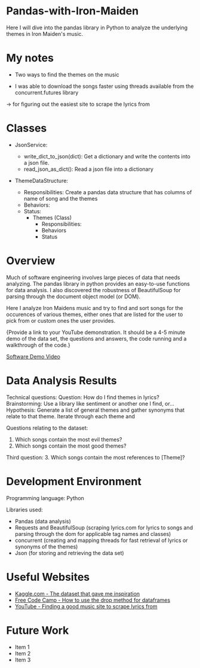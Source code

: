 # Pandas-with-Iron-Maiden
Here I will dive into the pandas library in Python to analyze the underlying themes in Iron Maiden's music.

# My notes

- Two ways to find the themes on the music

- I was able to download the songs faster using threads available from the concurrent.futures library


 -> for figuring out the easiest site to scrape the lyrics from


# Classes
- JsonService:

    - write_dict_to_json(dict): Get a dictionary and write the contents into a json file.
    - read_json_as_dict(): Read a json file into a dictionary
- ThemeDataStructure:
    - Responsibilities: Create a pandas data structure that has columns of name of song and the themes
    - Behaviors:
    - Status:
        - Themes (Class)
            - Responsibilities:
            - Behaviors
            - Status

    

# Overview

Much of software engineering involves large pieces of data that needs analyzing. 
The pandas library in python provides an easy-to-use functions for data analysis. 
I also discovered the robustness of BeautifulSoup for parsing through the document object model (or DOM).


Here I analyze Iron Maidens music and try to find and sort songs for the occurences of various themes, 
either ones that are listed for the user to pick from or custom ones the user provides. 

{Provide a link to your YouTube demonstration.  It should be a 4-5 minute demo of the data set, the questions and answers, the code running and a walkthrough of the code.}

[Software Demo Video](http://youtube.link.goes.here)

# Data Analysis Results

Technical questions:
Question: How do I find themes in lyrics?
Brainstorming: Use a library like sentiment or another one I find, or...
Hypothesis: Generate a list of general themes and gather synonyms that relate to that theme.
Iterate through each theme and 

Questions relating to the dataset:
1. Which songs contain the most evil themes?
2. Which songs contain the most good themes?

Third question:
3. Which songs contain the most references to \[Theme]?

# Development Environment

Programming language: Python

Libraries used:
- Pandas (data analysis)
- Requests and BeautifulSoup (scraping lyrics.com for lyrics to songs and parsing through the dom for applicable tag names and classes)
- concurrent (creating and mapping threads for fast retrieval of lyrics or synonyms of the themes)
- Json (for storing and retrieving the data set)


# Useful Websites

* [Kaggle.com - The dataset that gave me inspiration](https://www.kaggle.com/code/gabrieldu69/ironmaiden-songs-analysis)
* [Free Code Camp - How to use the drop method for dataframes](https://www.freecodecamp.org/news/drop-list-of-rows-from-pandas-dataframe/)
* [YouTube - Finding a good music site to scrape lyrics from](https://www.youtube.com/watch?v=r8U4s_WAAg8)

# Future Work

* Item 1
* Item 2
* Item 3